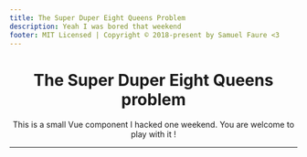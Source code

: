 ```yaml
---
title: The Super Duper Eight Queens Problem
description: Yeah I was bored that weekend
footer: MIT Licensed | Copyright © 2018-present by Samuel Faure <3
---
```

<div align="center">
  <h1>The Super Duper Eight Queens problem</h1>

  This is a small Vue component I hacked one weekend. You are welcome to play with it !
  <hr>
</div>

<EightQueens/>

<script>
import EightQueens from '../assets/Queens.vue'

export default {
  components: {
    'EightQueens': EightQueens
  }
}
</script>
